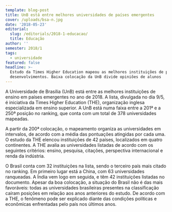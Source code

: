 ```yaml
---
template: blog-post
title: UnB está entre melhores universidades de países emergentes
cover: /uploads/bsa-n.jpg
date: '2018-05-23'
editorial:
  slug: /editorials/2018-1-educacao/
  title: Educação
author: ''
semester: 2018/1
tags:
  - universidade
featured: false
headline: >-
  Estudo da Times Higher Education mapeou as melhores instituições de países em
  desenvolvimentos. Baixa colocação da UnB divide opiniões de alunos
---
```

A Universidade de Brasília (UnB) está entre as melhores instituições de ensino em países emergentes no ano de 2018. A lista, divulgada no dia 9/5, é iniciativa da Times Higher Education (THE), organização inglesa especializada em ensino superior. A UnB está numa faixa entre a 201ª e a 250ª posição no ranking, que conta com um total de 378 universidades mapeadas.



A partir da 200ª colocação, o mapeamento organiza as universidades em intervalos, de acordo com a média das pontuações atingidas por cada uma. O estudo da THE elencou instituições de 42 países, localizados em quatro continentes. A THE avalia as universidades listadas de acordo com os seguintes critérios: ensino, pesquisa, citações, perspectiva internacional e renda da indústria.



O Brasil conta com 32 instituições na lista, sendo o terceiro país mais citado no ranking. Em primeiro lugar está a China, com 63 universidades ranqueadas. A Índia vem logo em seguida, e têm 42 instituições listadas no documento. Apesar da boa colocação, a situação do Brasil não é das mais favoráveis: todas as universidades brasileiras presentes na classificação caíram posições em relação aos anos anteriores do estudo. De acordo com a THE, o fenômeno pode ser explicado diante das condições políticas e econômicas enfrentadas pelo país nos últimos anos.
